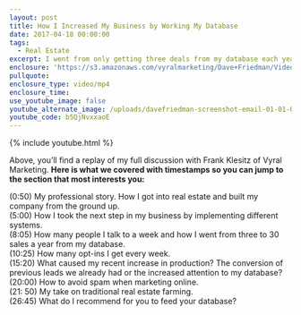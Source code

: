 ```yaml
---
layout: post
title: How I Increased My Business by Working My Database
date: 2017-04-18 00:00:00
tags:
  - Real Estate
excerpt: I went from only getting three deals from my database each year to more than thirty last year. Here’s how I did it.
enclosure: 'https://s3.amazonaws.com/vyralmarketing/Dave+Friedman/Videos/2017+Recruiting/How+I+doubled+my+business+in+one+year+-+Charleston+%2526+Mt.+Pleasant+Real+Estate+Agent.mp4'
pullquote:
enclosure_type: video/mp4
enclosure_time:
use_youtube_image: false
youtube_alternate_image: /uploads/davefriedman-screenshot-email-01-01-01-01-01-01-01-01-01-01.jpg
youtube_code: b5QjNvxxaoE
---
```



{% include youtube.html %}

Above, you’ll find a replay of my full discussion with Frank Klesitz of Vyral Marketing. **Here is what we covered with timestamps so you can jump to the section that most interests you:**

(0:50) My professional story. How I got into real estate and built my company from the ground up.
<br>(5:00) How I took the next step in my business by implementing different systems.
<br>(8:05) How many people I talk to a week and how I went from three to 30 sales a year from my database.
<br>(10:25) How many opt-ins I get every week.
<br>(15:20) What caused my recent increase in production? The conversion of previous leads we already had or the increased attention to my database?
<br>(20:00) How to avoid spam when marketing online.
<br>(21: 50) My take on traditional real estate farming.
<br>(26:45) What do I recommend for you to feed your database?